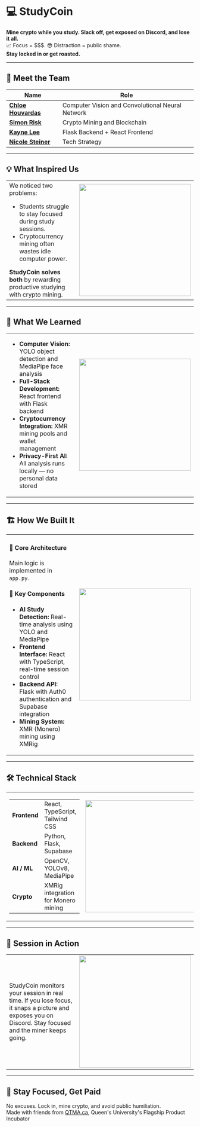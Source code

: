 # 💻 StudyCoin

**Mine crypto while you study. Slack off, get exposed on Discord, and lose it all.**  
📈 Focus = $$$. 😳 Distraction = public shame.  
**Stay locked in or get roasted.**

---

## 👥 Meet the Team

| Name | Role |
|------|------|
| [**Chloe Houvardas**](https://www.linkedin.com/in/chloe-houvardas) | Computer Vision and Convolutional Neural Network |
| [**Simon Risk**](https://www.linkedin.com/in/simon-risk/) | Crypto Mining and Blockchain |
| [**Kayne Lee**](https://www.linkedin.com/in/kaynelee/) | Flask Backend + React Frontend |
| [**Nicole Steiner**](https://www.linkedin.com/in/nicole-steinerqueens/) | Tech Strategy |

---

## 💡 What Inspired Us

<table>
<tr>
<td width="60%">
We noticed two problems:
<ul>
  <li>Students struggle to stay focused during study sessions.</li>
  <li>Cryptocurrency mining often wastes idle computer power.</li>
</ul>
<b>StudyCoin solves both</b> by rewarding productive studying with crypto mining.
</td>
<td>
  <img src="https://github.com/user-attachments/assets/609e35a1-97fc-4064-9bb8-203e6e790ae3" width="300"/>
</td>
</tr>
</table>

---

## 🧠 What We Learned

<table>
<tr>
<td width="60%">
<ul>
  <li><b>Computer Vision:</b> YOLO object detection and MediaPipe face analysis</li>
  <li><b>Full-Stack Development:</b> React frontend with Flask backend</li>
  <li><b>Cryptocurrency Integration:</b> XMR mining pools and wallet management</li>
  <li><b>Privacy-First AI:</b> All analysis runs locally — no personal data stored</li>
</ul>
</td>
<td>
  <img src="https://github.com/user-attachments/assets/66bac447-dac9-4fd1-9dc9-1942848ec016" width="300"/>
</td>
</tr>
</table>

---

## 🏗️ How We Built It

<table>
<tr>
<td width="60%">
<h4>🔌 Core Architecture</h4>
Main logic is implemented in <code>app.py</code>.

<h4>🧩 Key Components</h4>
<ul>
  <li><b>AI Study Detection:</b> Real-time analysis using YOLO and MediaPipe</li>
  <li><b>Frontend Interface:</b> React with TypeScript, real-time session control</li>
  <li><b>Backend API:</b> Flask with Auth0 authentication and Supabase integration</li>
  <li><b>Mining System:</b> XMR (Monero) mining using XMRig</li>
</ul>
</td>
<td>
  <img src="https://github.com/user-attachments/assets/b2ed919b-a8ce-4b9a-b838-6f1bb4e31bf2" width="300"/>
</td>
</tr>
</table>

---

## 🛠️ Technical Stack

<table>
<tr>
<td width="60%">
<table>
<tr><td><b>Frontend</b></td><td>React, TypeScript, Tailwind CSS</td></tr>
<tr><td><b>Backend</b></td><td>Python, Flask, Supabase</td></tr>
<tr><td><b>AI / ML</b></td><td>OpenCV, YOLOv8, MediaPipe</td></tr>
<tr><td><b>Crypto</b></td><td>XMRig integration for Monero mining</td></tr>
</table>
</td>
<td>
  <img src="https://github.com/user-attachments/assets/7c4224de-4537-4ee1-8f58-b76b565e4732" width="300"/>
</td>
</tr>
</table>

---

## 🧪 Session in Action

<table>
<tr>
<td width="60%">
StudyCoin monitors your session in real time.  
If you lose focus, it snaps a picture and exposes you on Discord.  
Stay focused and the miner keeps going.
</td>
<td>
  <img src="https://github.com/user-attachments/assets/28a38b9e-9438-466c-a706-97207b8307b3" width="300"/>
</td>
</tr>
</table>

---

## 🚀 Stay Focused, Get Paid

No excuses. Lock in, mine crypto, and avoid public humiliation.  
Made with friends from [QTMA.ca](https://qtma.ca), Queen's University's Flagship Product Incubator
